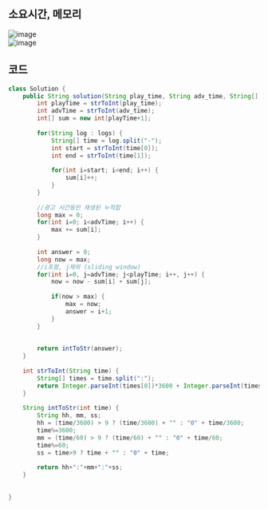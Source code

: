 ## 소요시간, 메모리
![image](https://github.com/Morning-Algorithm-Study-2023/Algorithm/assets/83942393/92cffe49-e757-46f6-a367-0522b30739ee)   
![image](https://github.com/Morning-Algorithm-Study-2023/Algorithm/assets/83942393/791f9458-7dd7-49af-875c-494d43ec5330)

## 코드
```Java
class Solution {
    public String solution(String play_time, String adv_time, String[] logs) {
        int playTime = strToInt(play_time);
        int advTime = strToInt(adv_time);
        int[] sum = new int[playTime+1];
        
        for(String log : logs) {
            String[] time = log.split("-");
            int start = strToInt(time[0]);
            int end = strToInt(time[1]);
            
            for(int i=start; i<end; i++) {
                sum[i]++;
            }
        }
        
        //광고 시간동안 재생된 누적합
        long max = 0;
        for(int i=0; i<advTime; i++) {
            max += sum[i];
        }
        
        int answer = 0;
        long now = max;
        //i포함, j제외 (sliding window)
        for(int i=0, j=advTime; j<playTime; i++, j++) {
            now = now - sum[i] + sum[j];
            
            if(now > max) {
                max = now;
                answer = i+1;
            }
        }
        
        
        return intToStr(answer);
    }
    
    int strToInt(String time) {
        String[] times = time.split(":");
        return Integer.parseInt(times[0])*3600 + Integer.parseInt(times[1])*60 + Integer.parseInt(times[2]);
    }
    
    String intToStr(int time) {
        String hh, mm, ss;
        hh = (time/3600) > 9 ? (time/3600) + "" : "0" + time/3600;
        time%=3600;
        mm = (time/60) > 9 ? (time/60) + "" : "0" + time/60;
        time%=60;
        ss = time>9 ? time + "" : "0" + time;
        
        return hh+":"+mm+":"+ss;
    }
    
    
}
```
